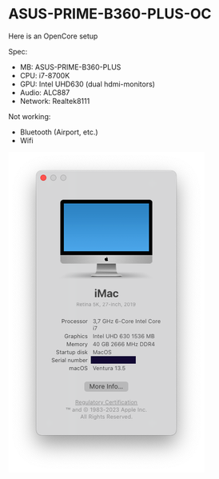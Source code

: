 # ASUS-PRIME-B360-PLUS-OC

Here is an OpenCore setup

Spec:
- MB: ASUS-PRIME-B360-PLUS
- CPU: i7-8700K
- GPU: Intel UHD630 (dual hdmi-monitors)
- Audio: ALC887
- Network: Realtek8111

Not working:
- Bluetooth (Airport, etc.)
- Wifi

![screenshot](./img/info.png)
